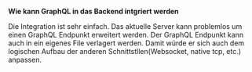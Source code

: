 **Wie kann GraphQL in das Backend intgriert werden**

Die Integration ist sehr einfach. Das aktuelle Server kann problemlos um einen GraphQL Endpunkt erweitert werden.
Der GraphQL Endpunkt kann auch in ein eigenes File verlagert werden. Damit würde er sich auch dem logischen Aufbau der anderen Schnittstllen(Websocket, native tcp, etc.) anpassen.
